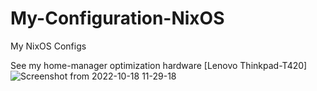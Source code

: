 # My-Configuration-NixOS
My NixOS Configs

See my home-manager optimization hardware [Lenovo Thinkpad-T420]
![Screenshot from 2022-10-18 11-29-18](https://user-images.githubusercontent.com/48295298/196459324-c05b1c11-3350-43cf-8548-0f800a6c92ad.png)
